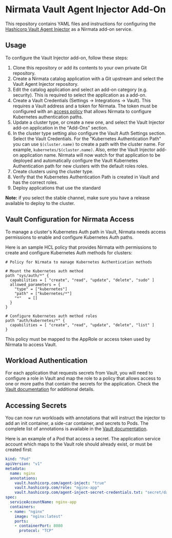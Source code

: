 # Nirmata Vault Agent Injector Add-On

This repository contains YAML files and instructions for configuring the [Hashicorp Vault Agent Injector](https://www.vaultproject.io/docs/platform/k8s/injector) as a Nirmata add-on service.

## Usage

To configure the Vault Injector add-on, follow these steps:
1. Clone this repository or add its contents to your own private Git repository. 
3. Create a Nirmata catalog application with a Git upstream and select the Vault Agent Injector repository.
4. Edit the catalog application and select an add-on category (e.g. security). This is required to select the application as a add-on.
5. Create a Vault Credentials (Settings -> Integrations -> Vault). This requires a Vault address and a token for Nirmata. The token must be configured with an [access policy](#vault-configuration-for-nirmata-access) that allows Nirmata to configure Kubernetes authentication paths. 
5. Update a cluster type, or create a new one, and select the Vault Injector add-on application in the "Add-Ons" section.
6. In the cluster type setting also configure the Vault Auth Settings section. Select the Vault Credentials. For the "Kubernetes Authentication Path" you can use `$(cluster.name)` to create a path with the cluster name. For example, `kubernetes/$(cluster.name)`. Also, enter the Vault Injector add-on application name. Nirmata will now watch for that application to be deployed and automatically configure the Vault Kubernetes Authentication path for new clusters with the default roles roles.
6. Create clusters using the cluster type.
7. Verify that the Kubernetes Authentication Path is created in Vault and has the correct roles.
8. Deploy applications that use the standard 

**Note:** if you select the stable channel, make sure you have a release available to deploy to the cluster. 

## Vault Configuration for Nirmata Access

To manage a cluster's Kubernetes Auth path in Vault, Nirmata needs access permissions to enable and configure Kubernetes Auth paths. 

Here is an sample HCL policy that provides Nirmata with permissions to create and configure Kubernetes Auth methods for clusters:

```
# Policy for Nirmata to manage Kubernetes Authentication methods

# Mount the Kubernetes auth method
path "sys/auth/*" {
  capabilities = [ "create", "read", "update", "delete", "sudo" ]
  allowed_parameters = {
    "type" = ["kubernetes"]
    "path" = ["kubernetes/*"]
    "*"   = []
  }
}

# Configure Kubernetes auth method roles
path "auth/kubernetes/*" {
  capabilities = [ "create", "read", "update", "delete", "list" ]
}
```

This policy must be mapped to the AppRole or access token used by Nirmata to access Vault.

## Workload Authentication

For each application that requests secrets from Vault, you will need to configure a role in Vault and map the role to a policy that allows access to one or more paths that contain the secrets for the application. Check the [Vault documentation](https://www.vaultproject.io/docs/auth/kubernetes.html#configuration) for additional details.

## Accessing Secrets

You can now run workloads with annotations that will instruct the injector to add an init container, a side-car container, and secrets to Pods. The complete list of annotations is available in the [Vault documentation](https://www.vaultproject.io/docs/platform/k8s/injector/annotations).

Here is an example of a Pod that access a secret. The application service account which maps to the Vault role should already exist, or must be created first:

```yaml
kind: "Pod"
apiVersion: "v1"
metadata:
  name: nginx
  annotations:
    vault.hashicorp.com/agent-inject: "true"
    vault.hashicorp.com/role: "nginx-app"
    vault.hashicorp.com/agent-inject-secret-credentials.txt: "secret/data/nginx/config"
spec:
  serviceAccountName: nginx-app
  containers:
  - name: "nginx"
    image: "nginx:latest"
    ports:
    - containerPort: 8080
      protocol: "TCP"
 
```




